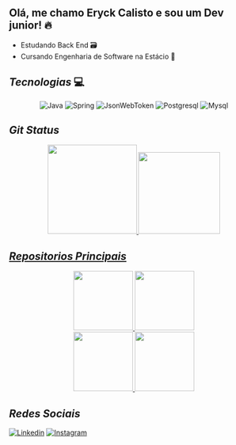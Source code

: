 ## **__Olá, me chamo Eryck Calisto e sou um Dev junior!__** 🔥


<ul>  
  <li>Estudando Back End 🗃️</li>
  <li>Cursando Engenharia de Software na Estácio 📖</li>
</ul>

## **_Tecnologias_** 💻

<div align="center"> 
  <img alt="Java" src="https://img.shields.io/badge/Java-ED8B00?style=for-the-badge&logo=openjdk&logoColor=white" />
  <img alt="Spring" src="https://img.shields.io/badge/Spring-6DB33F?style=for-the-badge&logo=spring&logoColor=white">
  <img alt="JsonWebToken" src="https://img.shields.io/badge/json%20web%20tokens-323330?style=for-the-badge&logo=json-web-tokens&logoColor=pink">
  <img alt="Postgresql" src="https://img.shields.io/badge/PostgreSQL-316192?style=for-the-badge&logo=postgresql&logoColor=white">
  <img alt="Mysql" src="https://img.shields.io/badge/MySQL-00000F?style=for-the-badge&logo=mysql&logoColor=white">         
</div>

## **_Git Status_**

<div align="center" display="inline-block">
  <a href="https://github.com/EryckAvel">
  <img height="180cm" src="https://github-readme-stats.eryckavel.vercel.app/api?username=eryckavel&show_icons=true&theme=radical&include_all_commits=true&count_private=true"/>
  <img height="165cm" src="https://github-readme-stats.eryckavel.vercel.app/api/top-langs/?username=eryckavel&layout=compact&langs_count=7&theme=radical"/>
</div>
  
## **_Repositorios Principais_**

<div align="center" display="flex" justifyContent="center">
  <a href="https://github.com/eryckavel/spring-jwt">
    <img height="120em" src="https://github-readme-stats.eryckavel.vercel.app/api/pin/?username=eryckavel&repo=spring-jwt&theme=radical" />
  </a>
  <a href="https://github.com/eryckavel/spring-webclient">
  <img height="120em" src="https://github-readme-stats.eryckavel.vercel.app/api/pin/?username=eryckavel&repo=spring-webclient&theme=radical" />
  </a>
  <br>
  <a href="https://github.com/EryckAvel/spring-microservices.git">
  <img height="120em" src="https://github-readme-stats.eryckavel.vercel.app/api/pin/?username=eryckavel&repo=spring-microservices&theme=radical" />
  </a>
  <a href="https://github.com/EryckAvel/estudos-sql.git">
    <img height="120em" src="https://github-readme-stats.eryckavel.vercel.app/api/pin/?username=eryckavel&repo=estudos-sql&theme=radical"/>
  </a>
</div>  
  
## **_Redes Sociais_**

[![Linkedin](https://img.shields.io/badge/LinkedIn-0077B5?style=for-the-badge&logo=linkedin&logoColor=white)](https://www.linkedin.com/in/eryck-avelino-a641b6232/)
[![Instagram](https://img.shields.io/badge/Instagram-E4405F?style=for-the-badge&logo=instagram&logoColor=white)](https://www.instagram.com/eryckavelino/)



